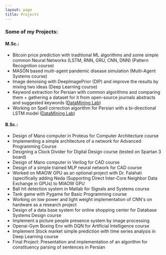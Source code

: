 ```yaml
---
layout: page
title: Projects
---
```


### Some of my Projects:

#### M.Sc.:
*	Bitcoin price prediction with traditional ML algorithms and some simple common Neural Networks (LSTM, RNN, GRU, CNN, DNN) (Pattern Recognition course)
*	MASON based multi-agent pandemic disease simulation (Multi-Agent Systems course)
*	Image denoising with DeepImagePrior (DIP) and improve the results by mixing two ideas (Deep Learning course)
*	Keyword extraction for Persian with common algorithms and comparing them + gathering a dataset for it from open-source journals abstracts and suggested keywords ([DataMining Lab](http://dml.iust.ac.ir/))
*	Working on Spell correction algorithm for Persian with a bi-directional LSTM model ([DataMining Lab](http://dml.iust.ac.ir/))

#### B.Sc.:
*	Design of Mano computer in Proteus for Computer Architecture course
*	Implementing a simple architecture of a network for Advanced Programming Course
*	Designing a Clock Divider for Digital Design course (tested on Spartan 3 board)
*	Design of Mano computer in Verilog for CAD course
*	Design of a simple trained MLP neural network for CAD course
*	Worked on MIAOW GPU as an optional project with Dr. Falahati (specifically adding Neda (Supporting Direct Inter-Core Neighbor Data Exchange in GPUs) to MIAOW GPU
*	Ball hit detection system in Matlab for Signals and Systems course
*	Tank game with Pygame for Basic Programming course
*	Working on low power and light weight implementation of CNN's on hardware as a research project
*	Design of a data base system for online shopping center for Database Systems Design course
*	Implement a picture people presence system by image processing
*	Openai-Gym Boxing Env with DQN for Artificial Intelligence course
*	Implement Stock market simple prediction with time series analysis in Deep Learning course
*	Final Project: Presentation and implementation of an algorithm for constituency parsing of sentences in Persian
